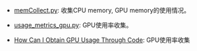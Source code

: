 - [memCollect.py](https://github.com/ShenJunkun/AcademicResearchTools/blob/master/dataCollecting/memCollect.py): 收集CPU memory, GPU memory的使用情况。

- [usage_metrics_gpu.py](https://gist.github.com/jmansour/17c9d4e6767fab22a317ba795e171df1): GPU使用率收集。

- [How Can I Obtain GPU Usage Through Code](https://support.huaweicloud.com/intl/en-us/modelarts_faq/modelarts_05_0374.html): GPU使用率收集